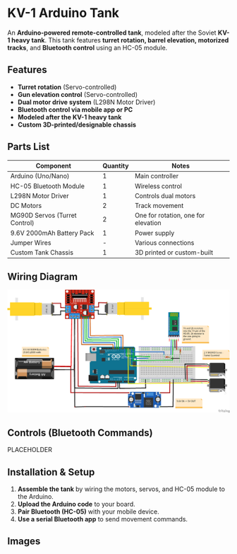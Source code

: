 # KV-1 Arduino Tank

An **Arduino-powered remote-controlled tank**, modeled after the Soviet **KV-1 heavy tank**. This tank features **turret rotation, barrel elevation, motorized tracks**, and **Bluetooth control** using an HC-05 module.

## Features
- **Turret rotation** (Servo-controlled)
- **Gun elevation control** (Servo-controlled)
- **Dual motor drive system** (L298N Motor Driver)
- **Bluetooth control via mobile app or PC**
- **Modeled after the KV-1 heavy tank**
- **Custom 3D-printed/designable chassis**

## Parts List

| Component                    | Quantity | Notes                           |
|------------------------------|----------|---------------------------------|
| Arduino (Uno/Nano)            | 1        | Main controller                 |
| HC-05 Bluetooth Module        | 1        | Wireless control                |
| L298N Motor Driver           | 1        | Controls dual motors            |
| DC Motors                     | 2        | Track movement                  |
| MG90D Servos (Turret Control) | 2        | One for rotation, one for elevation |
| 9.6V 2000mAh Battery Pack    | 1        | Power supply                    |
| Jumper Wires                 | -        | Various connections             |
| Custom Tank Chassis          | 1        | 3D printed or custom-built      |

## Wiring Diagram
![Wiring Diagram](Drawing.png)

## Controls (Bluetooth Commands)
PLACEHOLDER

## Installation & Setup
1. **Assemble the tank** by wiring the motors, servos, and HC-05 module to the Arduino.
2. **Upload the Arduino code** to your board.
3. **Pair Bluetooth (HC-05)** with your mobile device.
4. **Use a serial Bluetooth app** to send movement commands.

## Images

